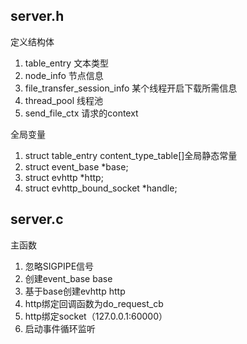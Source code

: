 ## server.h

定义结构体

1. table_entry 文本类型
2. node_info 节点信息
3. file_transfer_session_info 某个线程开启下载所需信息
4. thread_pool 线程池
5. send_file_ctx 请求的context

全局变量

1. struct table_entry content_type_table[]全局静态常量
2. struct event_base *base;
3. struct evhttp *http;
4. struct evhttp_bound_socket *handle;

## server.c

主函数

1. 忽略SIGPIPE信号
2. 创建event_base base
3. 基于base创建evhttp http
4. http绑定回调函数为do_request_cb
5. http绑定socket（127.0.0.1:60000）
6. 启动事件循环监听
